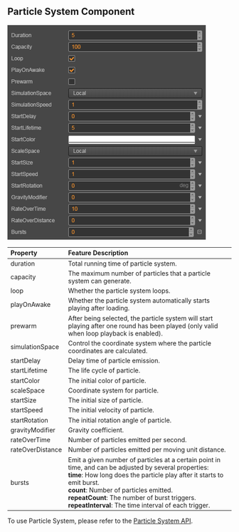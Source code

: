 ## Particle System Component

![main](particle-system/main.png)

| Property | Feature Description |
| :--              | :-- |
| duration         | Total running time of particle system. |
| capacity         | The maximum number of particles that a particle system can generate. |
| loop             | Whether the particle system loops. |
| playOnAwake      | Whether the particle system automatically starts playing after loading. |
| prewarm          | After being selected, the particle system will start playing after one round has been played (only valid when loop playback is enabled). |
| simulationSpace  | Control the coordinate system where the particle coordinates are calculated. |
| startDelay       | Delay time of particle emission. |
| startLifetime    | The life cycle of particle. |
| startColor       | The initial color of particle. |
| scaleSpace       | Coordinate system for particle.  |scaling<br>**Local**: Scaling based on local coordinate system.<br> **World**: Scaling based on world coordinate system.<br>**Custom**: Custom scaling, which is not affected by the **scale** of the node. |
| startSize        | The initial size of particle. |
| startSpeed       | The initial velocity of particle. |
| startRotation    | The initial rotation angle of particle. |
| gravityModifier  | Gravity coefficient. |
| rateOverTime     | Number of particles emitted per second. |
| rateOverDistance | Number of particles emitted per moving unit distance. |
| bursts | Emit a given number of particles at a certain point in time, and can be adjusted by several properties:<br>**time**: How long does the particle play after it starts to emit burst.<br>**count**: Number of particles emitted.<br>**repeatCount**: The number of burst triggers.<br>**repeatInterval**: The time interval of each trigger. |

To use Particle System, please refer to the [Particle System API](%__APIDOC__%/en/#/docs/3.3/en/particle/Class/ParticleSystem).
